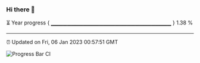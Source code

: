 ### Hi there 👋

⏳ Year progress { ▁▁▁▁▁▁▁▁▁▁▁▁▁▁▁▁▁▁▁▁▁▁▁▁▁▁▁▁▁▁ } 1.38 %

---

⏰ Updated on Fri, 06 Jan 2023 00:57:51 GMT

![Progress Bar CI](https://github.com/liununu/liununu/workflows/Progress%20Bar%20CI/badge.svg)
